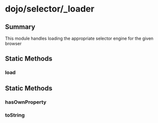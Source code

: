 # dojo/selector/_loader

## Summary

This module handles loading the appropriate selector engine for the given browser
## Static Methods

### load


## Static Methods

### hasOwnProperty


### toString


